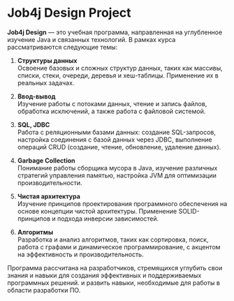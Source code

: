 # Job4j Design Project

**Job4j Design** — это учебная программа, направленная на углубленное изучение Java и связанных технологий. В рамках курса рассматриваются следующие темы:

1. **Структуры данных**  
   Освоение базовых и сложных структур данных, таких как массивы, списки, стеки, очереди, деревья и хеш-таблицы. Применение их в реальных задачах.

2. **Ввод-вывод**  
   Изучение работы с потоками данных, чтение и запись файлов, обработка исключений, а также работа с файловой системой.

3. **SQL, JDBC**  
   Работа с реляционными базами данных: создание SQL-запросов, настройка соединения с базой данных через JDBC, выполнение операций CRUD (создание, чтение, обновление, удаление данных).

4. **Garbage Collection**  
   Понимание работы сборщика мусора в Java, изучение различных стратегий управления памятью, настройка JVM для оптимизации производительности.

5. **Чистая архитектура**  
   Изучение принципов проектирования программного обеспечения на основе концепции чистой архитектуры. Применение SOLID-принципов и подхода инверсии зависимостей.

6. **Алгоритмы**  
   Разработка и анализ алгоритмов, таких как сортировка, поиск, работа с графами и динамическое программирование, с акцентом на эффективность и производительность.

Программа рассчитана на разработчиков, стремящихся углубить свои знания и навыки для создания эффективных и поддерживаемых программных решений. и развить навыки, необходимые для работы в области разработки ПО.